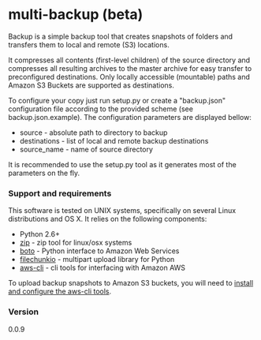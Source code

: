 # multi-backup (beta)

Backup is a simple backup tool that creates snapshots of folders and transfers them to local and remote (S3) locations.

It compresses all contents (first-level children) of the source directory and compresses all resulting archives to the master archive for easy transfer to preconfigured destinations. Only locally accessible (mountable) paths and Amazon S3 Buckets are supported as destinations.

To configure your copy just run setup.py or create a "backup.json" configuration file according to the provided scheme (see backup.json.example). The configuration parameters are displayed bellow:

  - source - absolute path to directory to backup
  - destinations - list of local and remote backup destinations
  - source_name - name of source directory

It is recommended to use the setup.py tool as it generates most of the parameters on the fly.

### Support and requirements

This software is tested on UNIX systems, specifically on several Linux distributions and OS X. It relies on the following components:

* Python 2.6+
* [zip] - zip tool for linux/osx systems
* [boto] - Python interface to Amazon Web Services
* [filechunkio] - multipart upload library for Python
* [aws-cli] - cli tools for interfacing with Amazon AWS

To upload backup snapshots to Amazon S3 buckets, you will need to [install and configure the aws-cli tools].

### Version
0.0.9

[zip]:http://www.cyberciti.biz/tips/how-can-i-zipping-and-unzipping-files-under-linux.html
[boto]:https://github.com/boto/boto
[filechunkio]:https://pypi.python.org/pypi/filechunkio
[aws-cli]:http://aws.amazon.com/cli/
[install and configure the aws-cli tools]:http://docs.aws.amazon.com/cli/latest/userguide/installing.html
